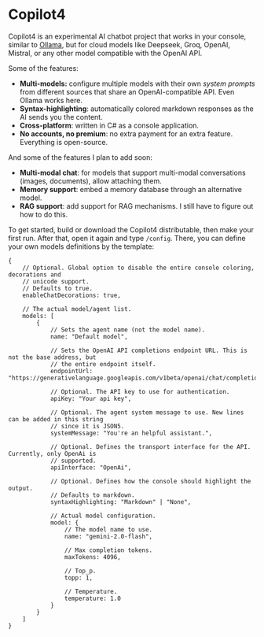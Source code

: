 # Copilot4

Copilot4 is an experimental AI chatbot project that works in your console, similar to [Ollama](https://ollama.com/), but for cloud models like Deepseek, Groq, OpenAI, Mistral, or any other model compatible with the OpenAI API.



Some of the features:
- **Multi-models:** configure multiple models with their own *system prompts* from different sources that share an OpenAI-compatible API. Even Ollama works here.
- **Syntax-highlighting**: automatically colored markdown responses as the AI sends you the content.
- **Cross-platform**: written in C# as a console application.
- **No accounts, no premium**: no extra payment for an extra feature. Everything is open-source.

And some of the features I plan to add soon:
- **Multi-modal chat**: for models that support multi-modal conversations (images, documents), allow attaching them.
- **Memory support**: embed a memory database through an alternative model.
- **RAG support**: add support for RAG mechanisms. I still have to figure out how to do this.

To get started, build or download the Copilot4 distributable, then make your first run. After that, open it again and type `/config`. There, you can define your own models definitions by the template:

```json5
{
    // Optional. Global option to disable the entire console coloring, decorations and
    // unicode support.
    // Defaults to true.
    enableChatDecorations: true,
    
    // The actual model/agent list.
    models: [
        {
            // Sets the agent name (not the model name).
            name: "Default model",
            
            // Sets the OpenAI API completions endpoint URL. This is not the base address, but
            // the entire endpoint itself.
            endpointUrl: "https://generativelanguage.googleapis.com/v1beta/openai/chat/completions",
            
            // Optional. The API key to use for authentication.
            apiKey: "Your api key",
            
            // Optional. The agent system message to use. New lines can be added in this string
            // since it is JSON5.
            systemMessage: "You're an helpful assistant.",
            
            // Optional. Defines the transport interface for the API. Currently, only OpenAi is
            // supported.
            apiInterface: "OpenAi",
            
            // Optional. Defines how the console should highlight the output.
            // Defaults to markdown.
            syntaxHighlighting: "Markdown" | "None",
            
            // Actual model configuration.
            model: {
                // The model name to use.
                name: "gemini-2.0-flash",
                
                // Max completion tokens.
                maxTokens: 4096,
                
                // Top_p.
                topp: 1,
                
                // Temperature.
                temperature: 1.0
            }
        }
    ]
}
```